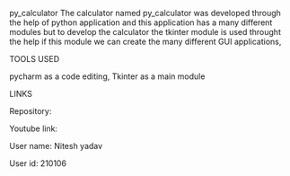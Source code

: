 py_calculator The calculator named py_calculator was developed through the help of python application and 
this application has a many different modules but to develop the calculator the tkinter module is used throught 
the help if this module we can create the many different GUI applications,

TOOLS USED

pycharm as a code editing, Tkinter as a main module

LINKS

Repository:

Youtube link:

User name: Nitesh yadav

User id: 210106
